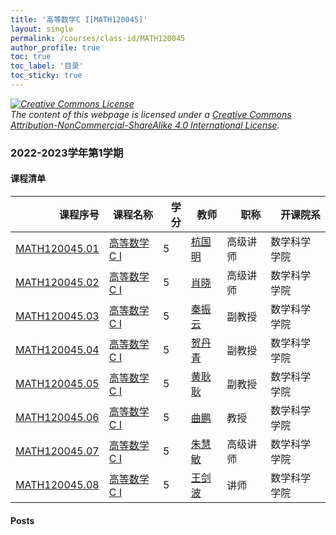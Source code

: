 ```yaml
---
title: '高等数学C I[MATH120045]'
layout: single
permalink: /courses/class-id/MATH120045
author_profile: true
toc: true
toc_label: '目录'
toc_sticky: true
---
```



<div class='notice--warning'>
	<p><i><a rel='license' href='http://creativecommons.org/licenses/by-nc-sa/4.0/'><img alt='Creative Commons License' style='border-width:0' src='https://i.creativecommons.org/l/by-nc-sa/4.0/88x31.png' /></a><br /> The content of this webpage is licensed under a <a rel='license' href='http://creativecommons.org/licenses/by-nc-sa/4.0/'>Creative Commons Attribution-NonCommercial-ShareAlike 4.0 International License</a>.</i></p>
</div>

### 2022-2023学年第1学期


#### 课程清单

<div style='text-align: center;' id='MATH120045_2223F'> <table id='MATH120045_2223F_table'>
  <thead>
    <tr style="text-align: right;">
      <th>课程序号</th>
      <th>课程名称</th>
      <th>学分</th>
      <th>教师</th>
      <th>职称</th>
      <th>开课院系</th>
    </tr>
  </thead>
  <tbody>
    <tr>
      <td><a href='https://fdu-math.github.io/courses/class-id/MATH120045-01'>MATH120045.01</a></td>
      <td><a href='https://fdu-math.github.io/courses/MATH120045'>高等数学C I</a></td>
      <td>5</td>
      <td><a href='https://fdu-math.github.io/teachers/杭国明'>杭国明</a></td>
      <td>高级讲师</td>
      <td>数学科学学院</td>
    </tr>
    <tr>
      <td><a href='https://fdu-math.github.io/courses/class-id/MATH120045-02'>MATH120045.02</a></td>
      <td><a href='https://fdu-math.github.io/courses/MATH120045'>高等数学C I</a></td>
      <td>5</td>
      <td><a href='https://fdu-math.github.io/teachers/肖晓'>肖晓</a></td>
      <td>高级讲师</td>
      <td>数学科学学院</td>
    </tr>
    <tr>
      <td><a href='https://fdu-math.github.io/courses/class-id/MATH120045-03'>MATH120045.03</a></td>
      <td><a href='https://fdu-math.github.io/courses/MATH120045'>高等数学C I</a></td>
      <td>5</td>
      <td><a href='https://fdu-math.github.io/teachers/秦振云'>秦振云</a></td>
      <td>副教授</td>
      <td>数学科学学院</td>
    </tr>
    <tr>
      <td><a href='https://fdu-math.github.io/courses/class-id/MATH120045-04'>MATH120045.04</a></td>
      <td><a href='https://fdu-math.github.io/courses/MATH120045'>高等数学C I</a></td>
      <td>5</td>
      <td><a href='https://fdu-math.github.io/teachers/贺丹青'>贺丹青</a></td>
      <td>副教授</td>
      <td>数学科学学院</td>
    </tr>
    <tr>
      <td><a href='https://fdu-math.github.io/courses/class-id/MATH120045-05'>MATH120045.05</a></td>
      <td><a href='https://fdu-math.github.io/courses/MATH120045'>高等数学C I</a></td>
      <td>5</td>
      <td><a href='https://fdu-math.github.io/teachers/黄耿耿'>黄耿耿</a></td>
      <td>副教授</td>
      <td>数学科学学院</td>
    </tr>
    <tr>
      <td><a href='https://fdu-math.github.io/courses/class-id/MATH120045-06'>MATH120045.06</a></td>
      <td><a href='https://fdu-math.github.io/courses/MATH120045'>高等数学C I</a></td>
      <td>5</td>
      <td><a href='https://fdu-math.github.io/teachers/曲鹏'>曲鹏</a></td>
      <td>教授</td>
      <td>数学科学学院</td>
    </tr>
    <tr>
      <td><a href='https://fdu-math.github.io/courses/class-id/MATH120045-07'>MATH120045.07</a></td>
      <td><a href='https://fdu-math.github.io/courses/MATH120045'>高等数学C I</a></td>
      <td>5</td>
      <td><a href='https://fdu-math.github.io/teachers/朱慧敏'>朱慧敏</a></td>
      <td>高级讲师</td>
      <td>数学科学学院</td>
    </tr>
    <tr>
      <td><a href='https://fdu-math.github.io/courses/class-id/MATH120045-08'>MATH120045.08</a></td>
      <td><a href='https://fdu-math.github.io/courses/MATH120045'>高等数学C I</a></td>
      <td>5</td>
      <td><a href='https://fdu-math.github.io/teachers/王剑波'>王剑波</a></td>
      <td>讲师</td>
      <td>数学科学学院</td>
    </tr>
  </tbody>
</table></div>

#### Posts

